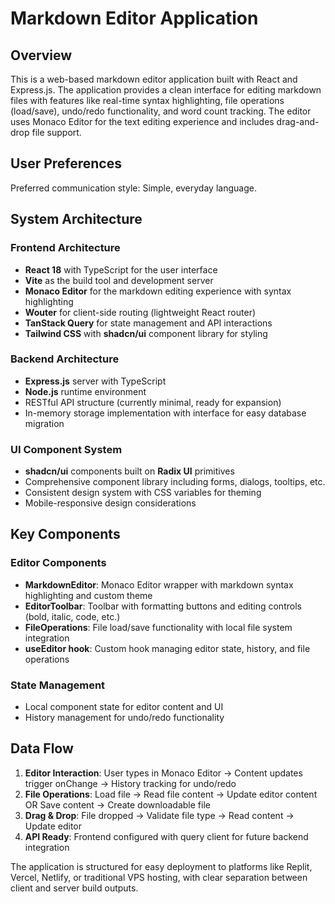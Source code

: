# Markdown Editor Application

## Overview

This is a web-based markdown editor application built with React and Express.js. The application provides a clean interface for editing markdown files with features like real-time syntax highlighting, file operations (load/save), undo/redo functionality, and word count tracking. The editor uses Monaco Editor for the text editing experience and includes drag-and-drop file support.

## User Preferences

Preferred communication style: Simple, everyday language.

## System Architecture

### Frontend Architecture
- **React 18** with TypeScript for the user interface
- **Vite** as the build tool and development server
- **Monaco Editor** for the markdown editing experience with syntax highlighting
- **Wouter** for client-side routing (lightweight React router)
- **TanStack Query** for state management and API interactions
- **Tailwind CSS** with **shadcn/ui** component library for styling

### Backend Architecture
- **Express.js** server with TypeScript
- **Node.js** runtime environment
- RESTful API structure (currently minimal, ready for expansion)
- In-memory storage implementation with interface for easy database migration

### UI Component System
- **shadcn/ui** components built on **Radix UI** primitives
- Comprehensive component library including forms, dialogs, tooltips, etc.
- Consistent design system with CSS variables for theming
- Mobile-responsive design considerations

## Key Components

### Editor Components
- **MarkdownEditor**: Monaco Editor wrapper with markdown syntax highlighting and custom theme
- **EditorToolbar**: Toolbar with formatting buttons and editing controls (bold, italic, code, etc.)
- **FileOperations**: File load/save functionality with local file system integration
- **useEditor hook**: Custom hook managing editor state, history, and file operations

### State Management
- Local component state for editor content and UI
- History management for undo/redo functionality

## Data Flow

1. **Editor Interaction**: User types in Monaco Editor → Content updates trigger onChange → History tracking for undo/redo
2. **File Operations**: Load file → Read file content → Update editor content OR Save content → Create downloadable file
3. **Drag & Drop**: File dropped → Validate file type → Read content → Update editor
4. **API Ready**: Frontend configured with query client for future backend integration

The application is structured for easy deployment to platforms like Replit, Vercel, Netlify, or traditional VPS hosting, with clear separation between client and server build outputs.
